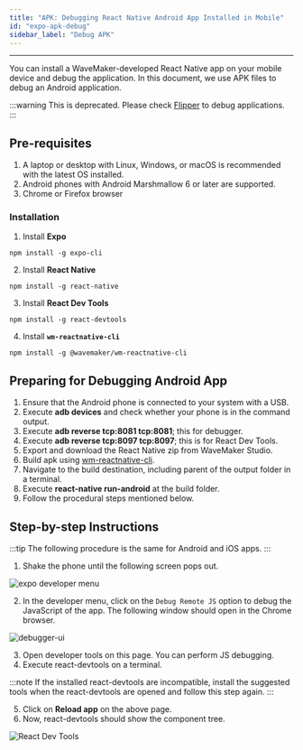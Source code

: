 ```yaml
---
title: "APK: Debugging React Native Android App Installed in Mobile"
id: "expo-apk-debug"
sidebar_label: "Debug APK"
---
```

---

You can install a WaveMaker-developed React Native app on your mobile device and debug the application. In this document, we use APK files to debug an Android application. 

:::warning
This is deprecated. Please check [Flipper](/learn/react-native/flipper) to debug applications.
:::

## Pre-requisites

1. A laptop or desktop with Linux, Windows, or macOS is recommended with the latest OS installed.
2. Android phones with Android Marshmallow 6 or later are supported.
3. Chrome or Firefox browser

### Installation

1. Install **Expo**

```shell
npm install -g expo-cli
```

2. Install **React Native**

```shell
npm install -g react-native
```

3. Install **React Dev Tools**

```shell
npm install -g react-devtools
```

4. Install **`wm-reactnative-cli`**

```shell
npm install -g @wavemaker/wm-reactnative-cli
```


## Preparing for Debugging Android App

1. Ensure that the Android phone is connected to your system with a USB.
2. Execute **adb devices** and check whether your phone is in the command output. 
3. Execute **adb reverse tcp:8081 tcp:8081**; this for debugger.
4. Execute **adb reverse tcp:8097 tcp:8097**; this is for React Dev Tools.
5. Export and download the React Native zip from WaveMaker Studio.
6. Build apk using [wm-reactnative-cli](https://www.npmjs.com/package/@wavemaker/wm-reactnative-cli). 
7. Navigate to the build destination, including parent of the output folder in a terminal. 
8. Execute **react-native run-android** at the build folder.
9. Follow the procedural steps mentioned below. 

## Step-by-step Instructions 

:::tip
The following procedure is the same for Android and iOS apps.
:::

1. Shake the phone until the following screen pops out.
 
 ![expo developer menu](/learn/assets/expo-developer-menu.png)

2. In the developer menu, click on the `Debug Remote JS` option to debug the JavaScript of the app. The following window should open in the Chrome browser.

 ![debugger-ui](/learn/assets/debugger-ui.png)

3. Open developer tools on this page. You can perform JS debugging.
4. Execute react-devtools on a terminal. 

:::note
If the installed react-devtools are incompatible, install the suggested tools when the react-devtools are opened and follow this step again.
:::

5. Click on **Reload app** on the above page.
6. Now, react-devtools should show the component tree.

![React Dev Tools](/learn/assets/react-dev-tools.png)


